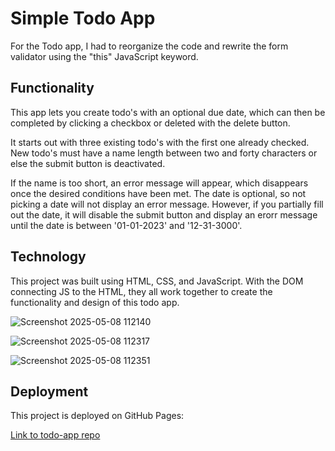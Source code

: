 # Simple Todo App

For the Todo app, I had to reorganize the code and rewrite the form validator using the "this" JavaScript keyword.

## Functionality

This app lets you create todo's with an optional due date, which can then be completed by clicking a checkbox or deleted with the delete button. 

It starts out with three existing todo's with the first one already checked. 
New todo's must have a name length between two and forty characters or else the submit button is deactivated. 

If the name is too short, an error message will appear, which disappears once the desired conditions have been met.
The date is optional, so not picking a date will not display an error message.
However, if you partially fill out the date, it will disable the submit button and display an erorr message until the date is between '01-01-2023' and '12-31-3000'.

## Technology

This project was built using HTML, CSS, and JavaScript. With the DOM connecting JS to the HTML, they all work together to create the functionality and design of this todo app.

![Screenshot 2025-05-08 112140](https://github.com/user-attachments/assets/1845f73d-7702-4067-80b7-60f221910f99)

![Screenshot 2025-05-08 112317](https://github.com/user-attachments/assets/71f6a4ea-29a2-48cd-bb46-6af91a2d5dee)

![Screenshot 2025-05-08 112351](https://github.com/user-attachments/assets/9c140107-6f62-4acb-b6d5-e074156fa13e)

## Deployment

This project is deployed on GitHub Pages:

[Link to todo-app repo](https://noathegenii.github.io/se_project_todo-app/)
